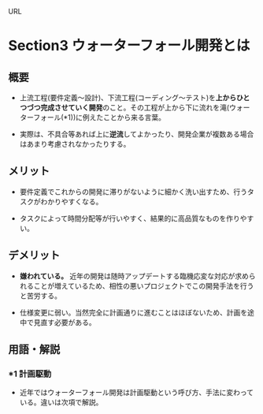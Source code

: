 URL
   
# Section3 ウォーターフォール開発とは
## 概要
- 上流工程(要件定義～設計)、下流工程(コーディング～テスト)を**上からひとつづつ完成させていく開発**のこと。その工程が上から下に流れを滝(ウォーターフォール(*1))に例えたことから来る言葉。

- 実際は、不具合等あれば上に**逆流**してよかったり、開発企業が複数ある場合はあまり考慮されなかったりする。

## メリット
- 要件定義でこれからの開発に滞りがないように細かく洗い出すため、行うタスクがわかりやすくなる。   

- タスクによって時間分配等が行いやすく、結果的に高品質なものを作りやすい。

## デメリット
- **嫌われている。** 近年の開発は随時アップデートする臨機応変な対応が求められることが増えているため、相性の悪いプロジェクトでこの開発手法を行うと苦労する。
   
- 仕様変更に弱い。当然完全に計画通りに進むことはほぼないため、計画を途中で見直す必要がある。

## 用語・解説
### *1 計画駆動
- 近年ではウォーターフォール開発は計画駆動という呼び方、手法に変わっている。違いは次項で解説。